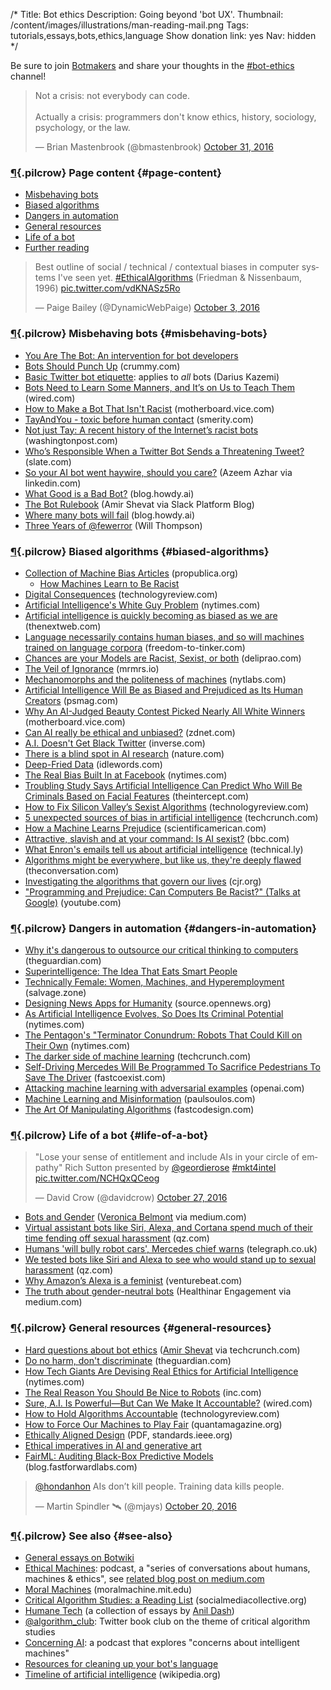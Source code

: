 /*
Title: Bot ethics
Description: Going beyond 'bot UX'.
Thumbnail: /content/images/illustrations/man-reading-mail.png
Tags: tutorials,essays,bots,ethics,language
Show donation link: yes
Nav: hidden
*/


<div class="note">
  <p>
  Be sure to join <a href="https://botmakers.org">Botmakers</a> and share your thoughts in the <a href="https://botmakers.slack.com/messages/ethics/details/">#bot-ethics</a> channel!
  </p>
</div>

<blockquote class="twitter-tweet" data-lang="en"><p lang="en" dir="ltr">Not a crisis: not everybody can code.<br><br>Actually a crisis: programmers don&#39;t know ethics, history, sociology, psychology, or the law.</p>&mdash; Brian Mastenbrook (@bmastenbrook) <a href="https://twitter.com/bmastenbrook/status/793104148732469248">October 31, 2016</a></blockquote>
<script async src="//platform.twitter.com/widgets.js" charset="utf-8"></script>

### [¶](#page-content){.pilcrow} Page content {#page-content}

- [Misbehaving bots](#misbehaving-bots)
- [Biased algorithms](#biased-algorithms)
- [Dangers in automation](#dangers-in-automation)
- [General resources](#general-resources)
- [Life of a bot](#life-of-a-bot)
- [Further reading](#see-also)

<blockquote class="twitter-tweet" data-lang="en"><p lang="en" dir="ltr">Best outline of social / technical / contextual biases in computer systems I&#39;ve seen yet. <a href="https://twitter.com/hashtag/EthicalAlgorithms?src=hash">#EthicalAlgorithms</a> (Friedman &amp; Nissenbaum, 1996) <a href="https://t.co/vdKNASz5Ro">pic.twitter.com/vdKNASz5Ro</a></p>&mdash; Paige Bailey (@DynamicWebPaige) <a href="https://twitter.com/DynamicWebPaige/status/782763615065559040">October 3, 2016</a></blockquote>


### [¶](#misbehaving-bots){.pilcrow} Misbehaving bots {#misbehaving-bots}
- [You Are The Bot: An intervention for bot developers](https://fourtonfish.com/blog/2016-03-18-you-are-the-bot/)
- [Bots Should Punch Up](bots-should-punch-up) (crummy.com)
- [Basic Twitter bot etiquette](/articles/basic-twitter-bot-etiquette-tiny-subversions): applies to *all* bots (Darius Kazemi)
- [Bots Need to Learn Some Manners, and It’s on Us to Teach Them](http://www.wired.com/2016/04/bots-emergent-behavior-deception/) (wired.com)
- [How to Make a Bot That Isn't Racist](http://motherboard.vice.com/read/how-to-make-a-not-racist-bot) (motherboard.vice.com)
- [TayAndYou - toxic before human contact](http://smerity.com/articles/2016/tayandyou.html) (smerity.com)
- [Not just Tay: A recent history of the Internet’s racist bots](https://www.washingtonpost.com/news/the-intersect/wp/2016/03/25/not-just-tay-a-recent-history-of-the-internets-racist-bots/) (washingtonpost.com)
- [Who’s Responsible When a Twitter Bot Sends a Threatening Tweet?](http://www.slate.com/blogs/future_tense/2015/02/25/who_is_responsible_for_death_threats_from_a_twitter_bot.html) (slate.com)
- [So your AI bot went haywire, should you care?](https://www.linkedin.com/pulse/so-your-ai-bot-went-haywire-should-you-care-azeem-azhar?trk=v-feed) (Azeem Azhar via linkedin.com)
- [What Good is a Bad Bot?](https://blog.howdy.ai/what-good-is-a-bad-bot-841226281a0e) (blog.howdy.ai)
- [The Bot Rulebook](https://medium.com/slack-developer-blog/the-bot-rulebook-a442d9fb21cb) (Amir Shevat via Slack Platform Blog)
- [Where many bots will fail](https://blog.howdy.ai/where-many-bots-will-fail-68ae163e2473) (blog.howdy.ai)
- [Three Years of @fewerror](http://t.wjt.me.uk/post/151462998480/three-years-of-fewerror) (Will Thompson)

### [¶](#biased-algorithms){.pilcrow} Biased algorithms {#biased-algorithms}
- [Collection of Machine Bias Articles](https://www.propublica.org/series/machine-bias) (propublica.org)
  - [How Machines Learn to Be Racist](https://www.propublica.org/article/breaking-the-black-box-how-machines-learn-to-be-racist?word=Trump)
- [Digital Consequences](https://www.technologyreview.com/collection/digital-consequences/) (technologyreview.com)
- [Artificial Intelligence's White Guy Problem](http://www.nytimes.com/2016/06/26/opinion/sunday/artificial-intelligences-white-guy-problem.html?_r=0) (nytimes.com)
- [Artificial intelligence is quickly becoming as biased as we are](http://thenextweb.com/artificial-intelligence/2016/09/30/artificial-intelligence-is-quickly-becoming-as-biased-as-we-are/) (thenextweb.com)
- [Language necessarily contains human biases, and so will machines trained on language corpora](https://freedom-to-tinker.com/blog/randomwalker/language-necessarily-contains-human-biases-and-so-will-machines-trained-on-language-corpora/) (freedom-to-tinker.com)
- [Chances are your Models are Racist, Sexist, or both](http://deliprao.com/archives/129) (deliprao.com)
- [The Veil of Ignorance](http://mrmrs.io/writing/2016/03/23/the-veil-of-ignorance/) (mrmrs.io)
- [Mechanomorphs and the politeness of machines](http://nytlabs.com/blog/2016/03/24/mechanomorphism/) (nytlabs.com)
- [Artificial Intelligence Will Be as Biased and Prejudiced as Its Human Creators](https://psmag.com/artificial-intelligence-will-be-as-biased-and-prejudiced-as-its-human-creators-38fe415f86dd) (psmag.com)
- [Why An AI-Judged Beauty Contest Picked Nearly All White Winners](http://motherboard.vice.com/read/why-an-ai-judged-beauty-contest-picked-nearly-all-white-winners) (motherboard.vice.com)
- [Can AI really be ethical and unbiased?](http://www.zdnet.com/article/can-ai-really-be-ethical-and-unbiased/) (zdnet.com)
- [A.I. Doesn't Get Black Twitter](https://www.inverse.com/article/21316-a-i-doesn-t-get-black-twitter-yet) (inverse.com)
- [There is a blind spot in AI research](http://www.nature.com/news/there-is-a-blind-spot-in-ai-research-1.20805) (nature.com)
- [Deep-Fried Data](http://idlewords.com/talks/deep_fried_data.htm) (idlewords.com)
- [The Real Bias Built In at Facebook](http://www.nytimes.com/2016/05/19/opinion/the-real-bias-built-in-at-facebook.html?_r=0) (nytimes.com)
- [Troubling Study Says Artificial Intelligence Can Predict Who Will Be Criminals Based on Facial Features](https://theintercept.com/2016/11/18/troubling-study-says-artificial-intelligence-can-predict-who-will-be-criminals-based-on-facial-features/) (theintercept.com)
- [How to Fix Silicon Valley’s Sexist Algorithms](https://www.technologyreview.com/s/602950/how-to-fix-silicon-valleys-sexist-algorithms/) (technologyreview.com)
- [5 unexpected sources of bias in artificial intelligence](https://techcrunch.com/2016/12/10/5-unexpected-sources-of-bias-in-artificial-intelligence/) (techcrunch.com)
- [How a Machine Learns Prejudice](https://www.scientificamerican.com/article/how-a-machine-learns-prejudice/) (scientificamerican.com)
- [Attractive, slavish and at your command: Is AI sexist?](http://www.bbc.com/news/business-38207334) (bbc.com)
- [What Enron's emails tell us about artificial intelligence](http://technical.ly/brooklyn/2016/11/22/enron-emails-good-life-art/) (technical.ly)
- [Algorithms might be everywhere, but like us, they're deeply flawed](http://theconversation.com/algorithms-might-be-everywhere-but-like-us-theyre-deeply-flawed-66838) (theconversation.com)
- [Investigating the algorithms that govern our lives](http://www.cjr.org/innovations/investigating_algorithms.php) (cjr.org)
- ["Programming and Prejudice: Can Computers Be Racist?" (Talks at Google)](https://www.youtube.com/watch?v=4fNx8XxToBA) (youtube.com)

### [¶](#dangers-in-automation){.pilcrow} Dangers in automation {#dangers-in-automation}

- [Why it's dangerous to outsource our critical thinking to computers](https://www.theguardian.com/technology/2016/dec/10/google-facebook-critical-thinking-computers) (theguardian.com)
- [Superintelligence: The Idea That Eats Smart People](http://idlewords.com/talks/superintelligence.htm)
- [Technically Female: Women, Machines, and Hyperemployment](http://salvage.zone/in-print/technically-female-women-machines-and-hyperemployment/) (salvage.zone)
- [Designing News Apps for Humanity](https://source.opennews.org/en-US/articles/designing-news-apps-humanity/) (source.opennews.org)
- [As Artificial Intelligence Evolves, So Does Its Criminal Potential](http://www.nytimes.com/2016/10/24/technology/artificial-intelligence-evolves-with-its-criminal-potential.html) (nytimes.com)
- [The Pentagon's "Terminator Conundrum: Robots That Could Kill on Their Own](http://www.nytimes.com/2016/10/26/us/pentagon-artificial-intelligence-terminator.html) (nytimes.com)
- [The darker side of machine learning](https://techcrunch.com/2016/10/26/the-darker-side-of-machine-learning/) (techcrunch.com)
- [Self-Driving Mercedes Will Be Programmed To Sacrifice Pedestrians To Save The Driver](https://www.fastcoexist.com/3064539/self-driving-mercedes-will-be-programmed-to-sacrifice-pedestrians-to-save-the-driver) (fastcoexist.com)
- [Attacking machine learning with adversarial examples](https://openai.com/blog/adversarial-example-research/) (openai.com)
- [Machine Learning and Misinformation](http://paulsoulos.com/editorial/2017/03/07/machine-learning-and-misinformation.html) (paulsoulos.com)
- [The Art Of Manipulating Algorithms](https://www.fastcodesign.com/3068556/reminder-you-can-manipulate-algorithms-too) (fastcodesign.com)

### [¶](#life-of-a-bot){.pilcrow} Life of a bot {#life-of-a-bot}

<blockquote class="twitter-tweet" data-lang="en"><p lang="en" dir="ltr">&quot;Lose your sense of entitlement and include AIs in your circle of empathy&quot; Rich Sutton presented by <a href="https://twitter.com/geordierose">@geordierose</a> <a href="https://twitter.com/hashtag/mkt4intel?src=hash">#mkt4intel</a> <a href="https://t.co/NCHQxQCeog">pic.twitter.com/NCHQxQCeog</a></p>&mdash; David Crow (@davidcrow) <a href="https://twitter.com/davidcrow/status/791679575101173761">October 27, 2016</a></blockquote>

- [Bots and Gender](https://chatbotsmagazine.com/bots-and-gender-4ed9865fe2f2) ([Veronica Belmont](https://twitter.com/veronica) via medium.com)
- [Virtual assistant bots like Siri, Alexa, and Cortana spend much of their time fending off sexual harassment](http://qz.com/818151/virtual-assistant-bots-like-siri-alexa-and-cortana-spend-much-of-their-time-fending-off-sexual-harassment/) (qz.com)
- [Humans 'will bully robot cars', Mercedes chief warns](http://www.telegraph.co.uk/technology/2016/11/17/humans-will-bully-robot-cars-mercedes-chief-warns/) (telegraph.co.uk)
- [We tested bots like Siri and Alexa to see who would stand up to sexual harassment](https://qz.com/911681/we-tested-apples-siri-amazon-echos-alexa-microsofts-cortana-and-googles-google-home-to-see-which-personal-assistant-bots-stand-up-for-themselves-in-the-face-of-sexual-harassment/) (qz.com)
- [Why Amazon’s Alexa is a feminist](http://venturebeat.com/2017/03/09/botbeat-weekly-why-amazons-alexa-is-a-feminist/) (venturebeat.com)
- [The truth about gender-neutral bots](https://medium.com/@HealthinarE/the-truth-about-gender-neutral-bots-448bc0cab6dc) (Healthinar Engagement via medium.com)

### [¶](#general-resources){.pilcrow} General resources {#general-resources}

- [Hard questions about bot ethics](https://techcrunch.com/2016/09/16/hard-questions-about-bot-ethics/) ([Amir Shevat](https://twitter.com/ashevat) via techcrunch.com)
- [Do no harm, don't discriminate](https://www.theguardian.com/technology/2016/sep/18/official-guidance-robot-ethics-british-standards-institute) (theguardian.com)
- [How Tech Giants Are Devising Real Ethics for Artificial Intelligence](http://www.nytimes.com/2016/09/02/technology/artificial-intelligence-ethics.html) (nytimes.com)
- [The Real Reason You Should Be Nice to Robots](http://www.inc.com/tess-townsend/jerry-kaplan-artificial-intelligence-new-book.html) (inc.com)
- [Sure, A.I. Is Powerful—But Can We Make It Accountable?](https://www.wired.com/2016/10/understanding-artificial-intelligence-decisions/) (wired.com)
- [How to Hold Algorithms Accountable](https://www.technologyreview.com/s/602933/how-to-hold-algorithms-accountable/) (technologyreview.com)
- [How to Force Our Machines to Play Fair](https://www.quantamagazine.org/20161123-privacy-and-fairness-an-interview-with-cynthia-dwork/) (quantamagazine.org)
- [Ethically Aligned Design](http://standards.ieee.org/develop/indconn/ec/ead_v1.pdf) (PDF, standards.ieee.org)
- [Ethical imperatives in AI and generative art](https://worldwritable.com/ethical-imperatives-in-ai-and-generative-art-b8cf51af4c5)
- [FairML: Auditing Black-Box Predictive Models](http://blog.fastforwardlabs.com/2017/03/09/fairml-auditing-black-box-predictive-models.html) (blog.fastforwardlabs.com)

<blockquote class="twitter-tweet" data-conversation="none" data-lang="en"><p lang="en" dir="ltr"><a href="https://twitter.com/hondanhon">@hondanhon</a> AIs don’t kill people. Training data kills people.</p>&mdash; Martin Spindler 🛰 (@mjays) <a href="https://twitter.com/mjays/status/789193239462940672">October 20, 2016</a></blockquote>


### [¶](#see-also){.pilcrow} See also {#see-also}

- [General essays on Botwiki](/articles/#general-essays)
- [Ethical Machines](http://ethicalmachines.com/): podcast, a "series of conversations about humans, machines & ethics", see [related blog post on medium.com](https://medium.com/@samim/ethicalmachines-b7c63aaceda5)
- [Moral Machines](http://moralmachine.mit.edu/) (moralmachine.mit.edu)
- [Critical Algorithm Studies: a Reading List](http://socialmediacollective.org/reading-lists/critical-algorithm-studies/) (socialmediacollective.org)
- [Humane Tech](https://medium.com/humane-tech) (a collection of essays by [Anil Dash](https://twitter.com/anildash))
- [@algorithm_club](https://twitter.com/algorithm_club): Twitter book club on the theme of critical algorithm studies
- [Concerning AI](https://concerning.ai/): a podcast that explores "concerns about intelligent machines"
- [Resources for cleaning up your bot's language](/resources/libraries-frameworks/#language)
- [Timeline of artificial intelligence](https://en.wikipedia.org/wiki/Timeline_of_artificial_intelligence) (wikipedia.org)

<script async src="//platform.twitter.com/widgets.js" charset="utf-8"></script>
